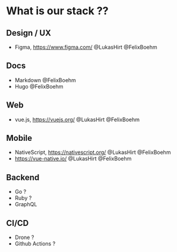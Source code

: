 # What is our stack ??

## Design / UX
- Figma, https://www.figma.com/ @LukasHirt @FelixBoehm

## Docs
- Markdown @FelixBoehm
- Hugo @FelixBoehm

## Web
- vue.js, https://vuejs.org/ @LukasHirt @FelixBoehm

## Mobile
- NativeScript, https://nativescript.org/ @LukasHirt @FelixBoehm
- https://vue-native.io/ @LukasHirt @FelixBoehm

## Backend
- Go ?
- Ruby ?
- GraphQL

## CI/CD
- Drone ?
- Github Actions ?


